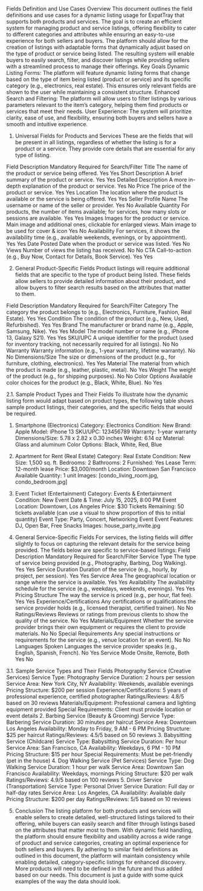 Fields Definition and Use Cases
Overview
This document outlines the field definitions and use cases for a dynamic listing usage for ExpatTray that supports both products and services. The goal is to create an efficient system for managing product and service listings, offering flexibility to cater to different categories and attributes while ensuring an easy-to-use experience for both sellers and buyers. 
The platform should allow for the creation of listings with adaptable forms that dynamically adjust based on the type of product or service being listed. The resulting system will enable buyers to easily search, filter, and discover listings while providing sellers with a streamlined process to manage their offerings.
Key Goals
Dynamic Listing Forms: The platform will feature dynamic listing forms that change based on the type of item being listed (product or service) and its specific category (e.g., electronics, real estate). This ensures only relevant fields are shown to the user while maintaining a consistent structure.
Enhanced Search and Filtering: The platform will allow users to filter listings by various parameters relevant to the item’s category, helping them find products or services that meet their needs.
User Experience: The system will prioritize clarity, ease of use, and flexibility, ensuring both buyers and sellers have a smooth and intuitive experience.

1. Universal Fields for Products and Services
These are the fields that will be present in all listings, regardless of whether the listing is for a product or a service. They provide core details that are essential for any type of listing.

Field
Description
Mandatory
Required for Search/Filter
Title
The name of the product or service being offered.
Yes
Yes
Short Description
A brief summary of the product or service.
Yes
Yes
Detailed Description
A more in-depth explanation of the product or service.
Yes
No
Price
The price of the product or service.
Yes
Yes
Location
The location where the product is available or the service is being offered.
Yes
Yes
Seller Profile Name
The username or name of the seller or provider.
Yes
No
Available Quantity
For products, the number of items available; for services, how many slots or sessions are available.
Yes
Yes
Images
Images for the product or service. Main image and additional ones, clickable for enlarged views.
Main image to be used for cover & icon
Yes
No
Availability
For services, it shows the availability time (e.g., available weekends, evenings, or by appointment).
Yes
Yes
Date Posted
Date when the product or service was listed.
Yes
No
Views
Number of views the listing has received.
No
No
CTA
Call-to-action (e.g., Buy Now, Contact for Details, Book Service).
Yes
Yes




2. General Product-Specific Fields
Product listings will require additional fields that are specific to the type of product being listed. These fields allow sellers to provide detailed information about their product, and allow buyers to filter search results based on the attributes that matter to them.

Field
Description
Mandatory
Required for Search/Filter
Category
The category the product belongs to (e.g., Electronics, Furniture, Fashion, Real Estate).
Yes
Yes
Condition
The condition of the product (e.g., New, Used, Refurbished).
Yes
Yes
Brand
The manufacturer or brand name (e.g., Apple, Samsung, Nike).
Yes
Yes
Model
The model number or name (e.g., iPhone 13, Galaxy S21).
Yes
Yes
SKU/UPC
A unique identifier for the product (used for inventory tracking, not necessarily required for all listings).
No
No
Warranty
Warranty information (e.g., 1-year warranty, lifetime warranty).
No
No
Dimensions/Size
The size or dimensions of the product (e.g., for furniture, clothing, electronics).
Yes
Yes
Material
The material from which the product is made (e.g., leather, plastic, metal).
No
Yes
Weight
The weight of the product (e.g., for shipping purposes).
No
No
Color Options
Available color choices for the product (e.g., Black, White, Blue).
No
Yes



2.1. Sample Product Types and Their Fields
To illustrate how the dynamic listing form would adapt based on product types, the following table shows sample product listings, their categories, and the specific fields that would be required.
1. Smartphone (Electronics)
Category: Electronics
Condition: New
Brand: Apple
Model: iPhone 13
SKU/UPC: 123456789
Warranty: 1-year warranty
Dimensions/Size: 5.78 x 2.82 x 0.30 inches
Weight: 6.14 oz
Material: Glass and aluminum
Color Options: Black, White, Red, Blue
2. Apartment for Rent (Real Estate)
Category: Real Estate
Condition: New
Size: 1,500 sq. ft.
Bedrooms: 2
Bathrooms: 2
Furnished: Yes
Lease Term: 12-month lease
Price: $3,000/month
Location: Downtown San Francisco
Available Quantity: 1 unit
Images: [condo_living_room.jpg, condo_bedroom.jpg]
3. Event Ticket (Entertainment)
Category: Events & Entertainment
Condition: New
Event Date & Time: July 15, 2025, 8:00 PM
Event Location: Downtown, Los Angeles
Price: $30
Tickets Remaining: 50 tickets available  (can use a visual to show proportion of this to initial quantity)
Event Type: Party, Concert, Networking Event
Event Features: DJ, Open Bar, Free Snacks
Images: house_party_invite.jpg



3. General Service-Specific Fields
For services, the listing fields will differ slightly to focus on capturing the relevant details for the service being provided. The fields below are specific to service-based listings:
Field
Description
Mandatory
Required for Search/Filter
Service Type
The type of service being provided (e.g., Photography, Barbing, Dog Walking).
Yes
Yes
Service Duration
Duration of the service (e.g., hourly, by project, per session).
Yes
Yes
Service Area
The geographical location or range where the service is available.
Yes
Yes
Availability
The availability schedule for the service (e.g., weekdays, weekends, evenings).
Yes
Yes
Pricing Structure
The way the service is priced (e.g., per hour, flat fee).
Yes
Yes
Experience/Certifications
Any certifications or qualifications the service provider holds (e.g., licensed therapist, certified trainer).
No
No
Ratings/Reviews
Reviews or ratings from previous clients to show the quality of the service.
No
Yes
Materials/Equipment
Whether the service provider brings their own equipment or requires the client to provide materials.
No
No
Special Requirements
Any special instructions or requirements for the service (e.g., venue location for an event).
No
No
Languages Spoken
Languages the service provider speaks (e.g., English, Spanish, French).
No
Yes
Service Mode
Onsite, Remote, Both 
Yes
No



3.1. Sample Service Types and Their Fields
Photography Service (Creative Services)
Service Type: Photography
Service Duration: 2 hours per session
Service Area: New York City, NY
Availability: Weekends, available evenings
Pricing Structure: $200 per session
Experience/Certifications: 5 years of professional experience, certified photographer
Ratings/Reviews: 4.8/5 based on 30 reviews
Materials/Equipment: Professional camera and lighting equipment provided
Special Requirements: Client must provide location or event details
2. Barbing Service (Beauty & Grooming)
Service Type: Barbering
Service Duration: 30 minutes per haircut
Service Area: Downtown Los Angeles
Availability: Monday to Friday, 9 AM - 6 PM
Pricing Structure: $25 per haircut
Ratings/Reviews: 4.5/5 based on 50 reviews
3. Babysitting Service (Childcare)
Service Type: Babysitting
Service Duration: Per hour
Service Area: San Francisco, CA
Availability: Weekdays, 6 PM - 10 PM
Pricing Structure: $15 per hour
Special Requirements: Must be pet-friendly (pet in the house)
4. Dog Walking Service (Pet Services)
Service Type: Dog Walking
Service Duration: 1 hour per walk
Service Area: Downtown San Francisco
Availability: Weekdays, mornings
Pricing Structure: $20 per walk
Ratings/Reviews: 4.9/5 based on 100 reviews
5. Driver Service (Transportation)
Service Type: Personal Driver
Service Duration: Full day or half-day rates
Service Area: Los Angeles, CA
Availability: Available daily
Pricing Structure: $200 per day
Ratings/Reviews: 5/5 based on 10 reviews


5. Conclusion
The listing platform for both products and services will enable sellers to create detailed, well-structured listings tailored to their offering, while buyers can easily search and filter through listings based on the attributes that matter most to them. With dynamic field handling, the platform should ensure flexibility and usability across a wide range of product and service categories, creating an optimal experience for both sellers and buyers. By adhering to similar field definitions as outlined in this document, the platform will maintain consistency while enabling detailed, category-specific listings for enhanced discovery.
More products will need to be defined in the future and thus added based on our needs. This document is just a guide with some quick examples of the way the data should look.





